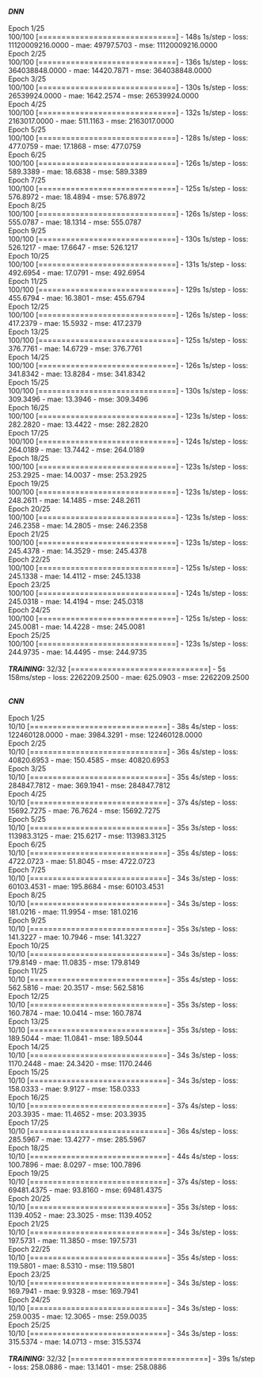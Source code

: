 *__DNN__* <br/> <br/>
Epoch 1/25 <br/>
100/100 [==============================] - 148s 1s/step - loss: 11120009216.0000 - mae: 49797.5703 - mse: 11120009216.0000 <br/>
Epoch 2/25 <br/>
100/100 [==============================] - 136s 1s/step - loss: 364038848.0000 - mae: 14420.7871 - mse: 364038848.0000 <br/>
Epoch 3/25 <br/>
100/100 [==============================] - 130s 1s/step - loss: 26539924.0000 - mae: 1642.2574 - mse: 26539924.0000 <br/>
Epoch 4/25 <br/>
100/100 [==============================] - 132s 1s/step - loss: 2163017.0000 - mae: 511.1163 - mse: 2163017.0000 <br/>
Epoch 5/25 <br/>
100/100 [==============================] - 128s 1s/step - loss: 477.0759 - mae: 17.1868 - mse: 477.0759 <br/>
Epoch 6/25 <br/>
100/100 [==============================] - 126s 1s/step - loss: 589.3389 - mae: 18.6838 - mse: 589.3389 <br/>
Epoch 7/25 <br/>
100/100 [==============================] - 125s 1s/step - loss: 576.8972 - mae: 18.4894 - mse: 576.8972 <br/>
Epoch 8/25 <br/>
100/100 [==============================] - 126s 1s/step - loss: 555.0787 - mae: 18.1314 - mse: 555.0787 <br/>
Epoch 9/25 <br/>
100/100 [==============================] - 130s 1s/step - loss: 526.1217 - mae: 17.6647 - mse: 526.1217 <br/>
Epoch 10/25 <br/>
100/100 [==============================] - 131s 1s/step - loss: 492.6954 - mae: 17.0791 - mse: 492.6954 <br/>
Epoch 11/25 <br/>
100/100 [==============================] - 129s 1s/step - loss: 455.6794 - mae: 16.3801 - mse: 455.6794 <br/>
Epoch 12/25 <br/>
100/100 [==============================] - 126s 1s/step - loss: 417.2379 - mae: 15.5932 - mse: 417.2379 <br/>
Epoch 13/25 <br/>
100/100 [==============================] - 125s 1s/step - loss: 376.7761 - mae: 14.6729 - mse: 376.7761 <br/>
Epoch 14/25 <br/>
100/100 [==============================] - 126s 1s/step - loss: 341.8342 - mae: 13.8284 - mse: 341.8342 <br/>
Epoch 15/25 <br/>
100/100 [==============================] - 130s 1s/step - loss: 309.3496 - mae: 13.3946 - mse: 309.3496 <br/>
Epoch 16/25 <br/>
100/100 [==============================] - 123s 1s/step - loss: 282.2820 - mae: 13.4422 - mse: 282.2820 <br/>
Epoch 17/25 <br/>
100/100 [==============================] - 124s 1s/step - loss: 264.0189 - mae: 13.7442 - mse: 264.0189 <br/>
Epoch 18/25 <br/>
100/100 [==============================] - 123s 1s/step - loss: 253.2925 - mae: 14.0037 - mse: 253.2925 <br/>
Epoch 19/25 <br/>
100/100 [==============================] - 123s 1s/step - loss: 248.2611 - mae: 14.1485 - mse: 248.2611 <br/>
Epoch 20/25 <br/>
100/100 [==============================] - 123s 1s/step - loss: 246.2358 - mae: 14.2805 - mse: 246.2358 <br/>
Epoch 21/25 <br/>
100/100 [==============================] - 123s 1s/step - loss: 245.4378 - mae: 14.3529 - mse: 245.4378 <br/>
Epoch 22/25 <br/>
100/100 [==============================] - 125s 1s/step - loss: 245.1338 - mae: 14.4112 - mse: 245.1338 <br/>
Epoch 23/25 <br/>
100/100 [==============================] - 124s 1s/step - loss: 245.0318 - mae: 14.4194 - mse: 245.0318 <br/>
Epoch 24/25 <br/>
100/100 [==============================] - 125s 1s/step - loss: 245.0081 - mae: 14.4228 - mse: 245.0081 <br/>
Epoch 25/25 <br/>
100/100 [==============================] - 123s 1s/step - loss: 244.9735 - mae: 14.4495 - mse: 244.9735 <br/> <br/>
*__TRAINING:__* 32/32 [==============================] - 5s 158ms/step - loss: 2262209.2500 - mae: 625.0903 - mse: 2262209.2500 <br/><br/>

*__CNN__* <br/> <br/>
Epoch 1/25 <br/>
10/10 [==============================] - 38s 4s/step - loss: 122460128.0000 - mae: 3984.3291 - mse: 122460128.0000 <br/>
Epoch 2/25 <br/>
10/10 [==============================] - 36s 4s/step - loss: 40820.6953 - mae: 150.4585 - mse: 40820.6953 <br/>
Epoch 3/25 <br/>
10/10 [==============================] - 35s 4s/step - loss: 284847.7812 - mae: 369.1941 - mse: 284847.7812 <br/>
Epoch 4/25 <br/>
10/10 [==============================] - 37s 4s/step - loss: 15692.7275 - mae: 76.7624 - mse: 15692.7275 <br/>
Epoch 5/25 <br/>
10/10 [==============================] - 35s 3s/step - loss: 113983.3125 - mae: 215.6217 - mse: 113983.3125 <br/>
Epoch 6/25 <br/>
10/10 [==============================] - 35s 4s/step - loss: 4722.0723 - mae: 51.8045 - mse: 4722.0723 <br/>
Epoch 7/25 <br/>
10/10 [==============================] - 34s 3s/step - loss: 60103.4531 - mae: 195.8684 - mse: 60103.4531 <br/>
Epoch 8/25 <br/>
10/10 [==============================] - 34s 3s/step - loss: 181.0216 - mae: 11.9954 - mse: 181.0216 <br/>
Epoch 9/25 <br/>
10/10 [==============================] - 35s 3s/step - loss: 141.3227 - mae: 10.7946 - mse: 141.3227 <br/>
Epoch 10/25 <br/>
10/10 [==============================] - 34s 3s/step - loss: 179.8149 - mae: 11.0835 - mse: 179.8149 <br/>
Epoch 11/25 <br/>
10/10 [==============================] - 35s 4s/step - loss: 562.5816 - mae: 20.3517 - mse: 562.5816 <br/>
Epoch 12/25 <br/>
10/10 [==============================] - 35s 3s/step - loss: 160.7874 - mae: 10.0414 - mse: 160.7874 <br/>
Epoch 13/25 <br/>
10/10 [==============================] - 35s 3s/step - loss: 189.5044 - mae: 11.0841 - mse: 189.5044 <br/>
Epoch 14/25 <br/>
10/10 [==============================] - 34s 3s/step - loss: 1170.2448 - mae: 24.3420 - mse: 1170.2446 <br/>
Epoch 15/25 <br/>
10/10 [==============================] - 34s 3s/step - loss: 158.0333 - mae: 9.9127 - mse: 158.0333 <br/>
Epoch 16/25 <br/>
10/10 [==============================] - 37s 4s/step - loss: 203.3935 - mae: 11.4652 - mse: 203.3935 <br/>
Epoch 17/25 <br/>
10/10 [==============================] - 36s 4s/step - loss: 285.5967 - mae: 13.4277 - mse: 285.5967 <br/>
Epoch 18/25 <br/>
10/10 [==============================] - 44s 4s/step - loss: 100.7896 - mae: 8.0297 - mse: 100.7896 <br/>
Epoch 19/25 <br/>
10/10 [==============================] - 37s 4s/step - loss: 69481.4375 - mae: 93.8160 - mse: 69481.4375 <br/>
Epoch 20/25 <br/>
10/10 [==============================] - 35s 3s/step - loss: 1139.4052 - mae: 23.3025 - mse: 1139.4052 <br/>
Epoch 21/25 <br/>
10/10 [==============================] - 34s 3s/step - loss: 197.5731 - mae: 11.3850 - mse: 197.5731 <br/>
Epoch 22/25 <br/>
10/10 [==============================] - 35s 4s/step - loss: 119.5801 - mae: 8.5310 - mse: 119.5801 <br/>
Epoch 23/25 <br/>
10/10 [==============================] - 34s 3s/step - loss: 169.7941 - mae: 9.9328 - mse: 169.7941 <br/>
Epoch 24/25 <br/>
10/10 [==============================] - 34s 3s/step - loss: 259.0035 - mae: 12.3065 - mse: 259.0035 <br/>
Epoch 25/25 <br/>
10/10 [==============================] - 34s 3s/step - loss: 315.5374 - mae: 14.0713 - mse: 315.5374 <br/> <br/>
*__TRAINING:__* 32/32 [==============================] - 39s 1s/step - loss: 258.0886 - mae: 13.1401 - mse: 258.0886
